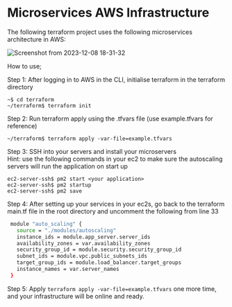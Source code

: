 
# Microservices AWS Infrastructure

The following terraform project uses the following microservices architecture in AWS:

![Screenshot from 2023-12-08 18-31-32](https://github.com/shenuka-jayasinghe/microservices/assets/137282472/859d5ad6-c74f-4873-bbbc-b110a8fb281b)



How to use;

Step 1: After logging in to AWS in the CLI, initialise terraform in the terraform directory
```
~$ cd terraform
~/terraform$ terraform init
```
Step 2: Run terraform apply using the .tfvars file (use example.tfvars for reference)
```
~/terraform$ terraform apply -var-file=example.tfvars
```
Step 3: SSH into your servers and install your microservers
<br>
Hint: use the following commands in your ec2 to make sure the autoscaling servers will run the application on start up
```
ec2-server-ssh$ pm2 start <your application>
ec2-server-ssh$ pm2 startup
ec2-server-ssh$ pm2 save
```

Step 4: After setting up your services in your ec2s, go back to the terraform main.tf file in the root directory and uncomment the following from line 33
```bash
 module "auto_scaling" {
   source = "./modules/autoscaling"
   instance_ids = module.app_server.server_ids
   availability_zones = var.availability_zones
   security_group_id = module.security.security_group_id
   subnet_ids = module.vpc.public_subnets_ids
   target_group_ids = module.load_balancer.target_groups
   instance_names = var.server_names
 }
```
Step 5: Apply ```terraform apply -var-file=example.tfvars``` one more time, and your infrastructure will be online and ready.

